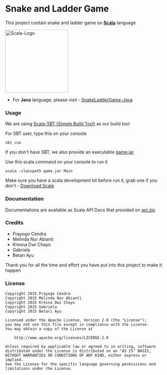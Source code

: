 # Snake and Ladder Game
This project contain snake and ladder game on **[Scala](http://www.scala-lang.org/)** language

<img src="http://codecondo.com/wp-content/uploads/2014/03/4-Minimal-Scala-Web-Frameworks-for-Web-Developers.gif" alt="Scala-Logo" height="200"/>

- For **Java** language, please visit - [SnakeLadderGame-Java](https://github.com/yogo-chen/SnakeLadderGame-Java)

### Usage
We are using [Scala-SBT (Simple Build Tool)](http://www.scala-sbt.org/) as our build tool

For SBT user, type this on your console
```
sbt run
```
If you don't have SBT, we also provide an executable [game.jar](https://github.com/yogo-chen/SnakeLadderGame-Scala/blob/master/game.jar) 

Use this scala command on your console to run it
```
scala -classpath game.jar Main
```
Make sure you have a scala development kit before run it, grab one if you don't - [Download Scala](http://www.scala-lang.org/download/)

### Documentation
Documentations are available as Scala API Docs that provided on [api.zip](https://github.com/yogo-chen/SnakeLadderGame-Scala/blob/master/api.zip)

### Credits
- Prayogo Cendra
- Melinda Nur Abianti
- Kresna Dwi Chayo
- Gabriela
- Betari Ayu

Thank you for all the time and effort you have put into this project to make it happen

### License
```license
Copyright 2015 Prayogo Cendra
Copyright 2015 Melinda Nur Abianti
Copyright 2015 Kresna Dwi Chayo
Copyright 2015 Gabriela
Copyright 2015 Betari Ayu

Licensed under the Apache License, Version 2.0 (the "License");
you may not use this file except in compliance with the License.
You may obtain a copy of the License at

    http://www.apache.org/licenses/LICENSE-2.0

Unless required by applicable law or agreed to in writing, software
distributed under the License is distributed on an "AS IS" BASIS,
WITHOUT WARRANTIES OR CONDITIONS OF ANY KIND, either express or implied.
See the License for the specific language governing permissions and
limitations under the License.
```
